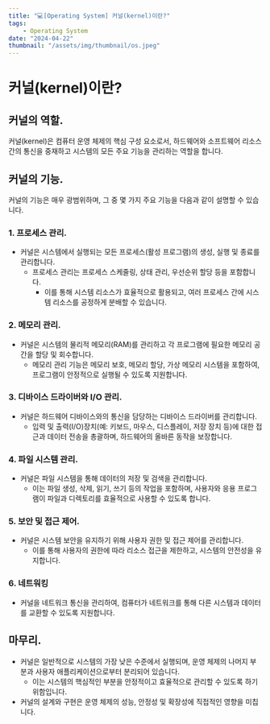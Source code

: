 ```yaml
---
title: "💻[Operating System] 커널(kernel)이란?"
tags:
    - Operating System
date: "2024-04-22"
thumbnail: "/assets/img/thumbnail/os.jpeg"
---
```


# 커널(kernel)이란?

## 커널의 역할.
커널(kernel)은 컴퓨터 운영 체제의 핵심 구성 요소로서, 하드웨어와 소프트웨어 리소스 간의 통신을 중재하고 시스템의 모든 주요 기능을 관리하는 역할을 합니다.

## 커널의 기능.
커널의 기능은 매우 광범위하며, 그 중 몇 가지 주요 기능을 다음과 같이 설명할 수 있습니다.

### 1. 프로세스 관리.
- 커널은 시스템에서 실행되는 모든 프로세스(활성 프로그램)의 생성, 실행 및 종료를 관리합니다.
    - 프로세스 관리는 프로세스 스케줄링, 상태 관리, 우선순위 할당 등을 포함합니다.
        - 이를 통해 시스템 리소스가 효율적으로 활용되고, 여러 프로세스 간에 시스템 리소스를 공정하게 분배할 수 있습니다.

### 2. 메모리 관리.
- 커널은 시스템의 물리적 메모리(RAM)를 관리하고 각 프로그램에 필요한 메모리 공간을 할당 및 회수합니다.
    - 메모리 관리 기능은 메모리 보호, 메모리 할당, 가상 메모리 시스템을 포함하여, 프로그램이 안정적으로 실행될 수 있도록 지원합니다.

### 3. 디바이스 드라이버와 I/O 관리.
- 커널은 하드웨어 디바이스와의 통신을 담당하는 디바이스 드라이버를 관리합니다.
    - 입력 및 출력(I/O)장치(예: 키보드, 마우스, 디스플레이, 저장 장치 등)에 대한 접근과 데이터 전송을 총괄하며, 하드웨어의 올바른 동작을 보장합니다.

### 4. 파일 시스템 관리.
- 커널은 파일 시스템을 통해 데이터의 저장 및 검색을 관리합니다.
    - 이는 파일 생성, 삭제, 읽기, 쓰기 등의 작업을 포함하며, 사용자와 응용 프로그램이 파일과 디렉토리를 효율적으로 사용할 수 있도록 합니다.

### 5. 보안 및 접근 제어.
- 커널은 시스템 보안을 유지하기 위해 사용자 권한 및 접근 제어를 관리합니다.
    - 이를 통해 사용자의 권한에 따라 리소스 접근을 제한하고, 시스템의 안전성을 유지합니다.

### 6. 네트워킹
- 커널을 네트워크 통신을 관리하여, 컴퓨터가 네트워크를 통해 다른 시스템과 데이터를 교환할 수 있도록 지원합니다.

## 마무리.
- 커널은 일반적으로 시스템의 가장 낮은 수준에서 실행되며, 운영 체제의 나머지 부분과 사용자 애플리케이션으로부터 분리되어 있습니다.
    - 이는 시스템의 핵심적인 부분을 안정적이고 효율적으로 관리할 수 있도록 하기 위함입니다.
- 커널의 설계와 구현은 운영 체제의 성능, 안정성 및 확장성에 직접적인 영향을 미칩니다.
